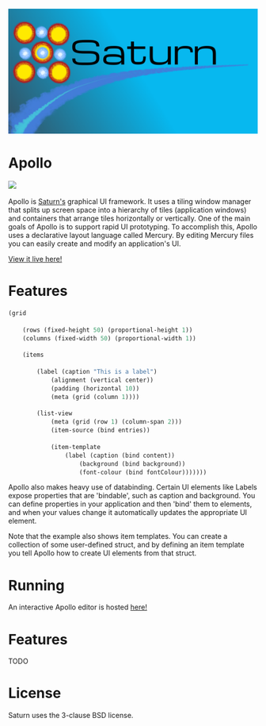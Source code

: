 <p align="center">
<img src="https://github.com/patrick-lafferty/saturn/blob/master/saturn_logo.png">
</p>

# Apollo
<img src="https://img.shields.io/badge/License-BSD%203--Clause-blue.svg">

Apollo is <a href="https://github.com/patrick-lafferty/saturn">Saturn's</a> graphical UI framework. It uses a tiling window manager that splits up screen space into a hierarchy of tiles (application windows) and containers that arrange tiles horizontally or vertically. One of the main goals of Apollo is to support rapid UI prototyping. To accomplish this, Apollo uses a declarative layout language called Mercury. By editing Mercury files you can easily create and modify an application's UI. 

<a href="https://patrick-lafferty.github.io/apollo/">View it live here!</a>

# Features

```lisp
(grid

    (rows (fixed-height 50) (proportional-height 1))
    (columns (fixed-width 50) (proportional-width 1))

    (items
        
        (label (caption "This is a label")
            (alignment (vertical center))
            (padding (horizontal 10))
            (meta (grid (column 1))))

        (list-view
            (meta (grid (row 1) (column-span 2)))
            (item-source (bind entries))

            (item-template
                (label (caption (bind content))
                    (background (bind background))
                    (font-colour (bind fontColour)))))))
```

Apollo also makes heavy use of databinding. Certain UI elements like Labels
expose properties that are 'bindable', such as caption and background. You
can define properties in your application and then 'bind' them to elements,
and when your values change it automatically updates the appropriate UI element.

Note that the example also shows item templates. You can create a collection
of some user-defined struct, and by defining an item template you tell
Apollo how to create UI elements from that struct.

# Running

An interactive Apollo editor is hosted <a href="https://patrick-lafferty.github.io/apollo/">here!</a>

# Features

TODO

# License

Saturn uses the 3-clause BSD license.